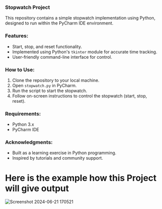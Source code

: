 ### Stopwatch Project

This repository contains a simple stopwatch implementation using Python, designed to run within the PyCharm IDE environment.

### Features:
- Start, stop, and reset functionality.
- Implemented using Python's `tkinter` module for accurate time tracking.
- User-friendly command-line interface for control.

### How to Use:
1. Clone the repository to your local machine.
2. Open `stopwatch.py` in PyCharm.
3. Run the script to start the stopwatch.
4. Follow on-screen instructions to control the stopwatch (start, stop, reset).

### Requirements:
- Python 3.x
- PyCharm IDE

### Acknowledgments:
- Built as a learning exercise in Python programming.
- Inspired by tutorials and community support.

# Here is the example how this Project will give output

![Screenshot 2024-06-21 170521](https://github.com/RudraArora/Stopwatch/assets/100142404/30525dcd-7d49-437b-a879-c3730a46f27f)
